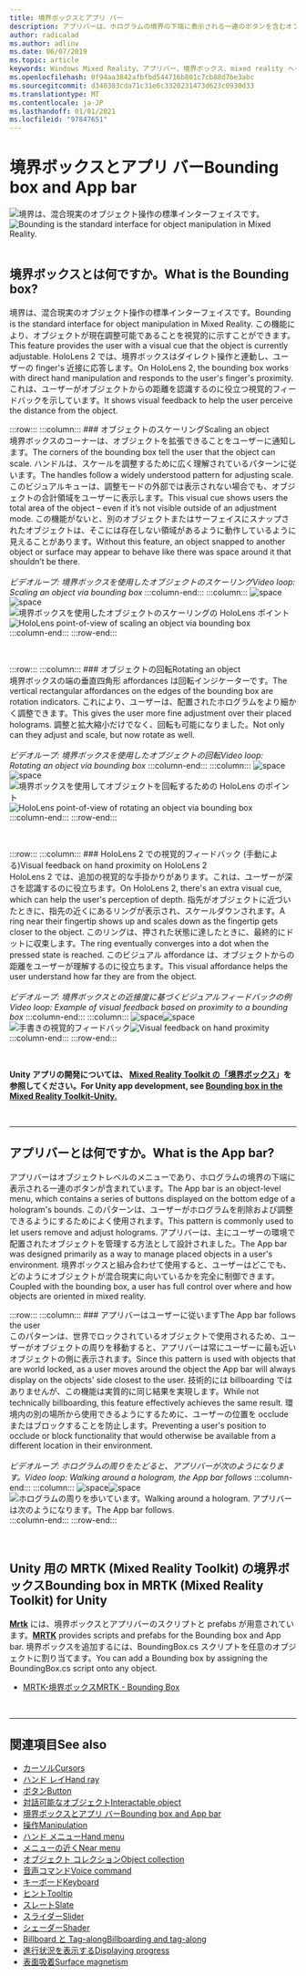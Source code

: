 ```yaml
---
title: 境界ボックスとアプリ バー
description: アプリバーは、ホログラムの境界の下端に表示される一連のボタンを含むオブジェクトレベルのメニューです。
author: radicalad
ms.author: adlinv
ms.date: 06/07/2019
ms.topic: article
keywords: Windows Mixed Reality、アプリバー、境界ボックス、mixed reality ヘッドセット、windows mixed reality ヘッドセット、virtual reality ヘッドセット、HoloLens、MRTK、Mixed Reality Toolkit
ms.openlocfilehash: 0f94aa3842afbfbd544716b801c7cb88d7be3abc
ms.sourcegitcommit: d340303cda71c31e6c3320231473d623c0930d33
ms.translationtype: MT
ms.contentlocale: ja-JP
ms.lasthandoff: 01/01/2021
ms.locfileid: "97847651"
---
```

# <a name="bounding-box-and-app-bar"></a><span data-ttu-id="14ab9-104">境界ボックスとアプリ バー</span><span class="sxs-lookup"><span data-stu-id="14ab9-104">Bounding box and App bar</span></span>
<span data-ttu-id="14ab9-105">![境界は、混合現実のオブジェクト操作の標準インターフェイスです。](images/UX_Hero_BoundingBox.jpg)</span><span class="sxs-lookup"><span data-stu-id="14ab9-105">![Bounding is the standard interface for object manipulation in Mixed Reality.](images/UX_Hero_BoundingBox.jpg)</span></span><br>
<br>

## <a name="what-is-the-bounding-box"></a><span data-ttu-id="14ab9-106">境界ボックスとは何ですか。</span><span class="sxs-lookup"><span data-stu-id="14ab9-106">What is the Bounding box?</span></span>

<span data-ttu-id="14ab9-107">境界は、混合現実のオブジェクト操作の標準インターフェイスです。</span><span class="sxs-lookup"><span data-stu-id="14ab9-107">Bounding is the standard interface for object manipulation in Mixed Reality.</span></span> <span data-ttu-id="14ab9-108">この機能により、オブジェクトが現在調整可能であることを視覚的に示すことができます。</span><span class="sxs-lookup"><span data-stu-id="14ab9-108">This feature provides the user with a visual cue that the object is currently adjustable.</span></span> <span data-ttu-id="14ab9-109">HoloLens 2 では、境界ボックスはダイレクト操作と連動し、ユーザーの finger's 近接に応答します。</span><span class="sxs-lookup"><span data-stu-id="14ab9-109">On HoloLens 2, the bounding box works with direct hand manipulation and responds to the user's finger's proximity.</span></span> <span data-ttu-id="14ab9-110">これは、ユーザーがオブジェクトからの距離を認識するのに役立つ視覚的フィードバックを示しています。</span><span class="sxs-lookup"><span data-stu-id="14ab9-110">It shows visual feedback to help the user perceive the distance from the object.</span></span>

:::row:::
    :::column:::
        ### <a name="scaling-an-objectbr"></a><span data-ttu-id="14ab9-111">オブジェクトのスケーリング</span><span class="sxs-lookup"><span data-stu-id="14ab9-111">Scaling an object</span></span><br>
        <span data-ttu-id="14ab9-112">境界ボックスのコーナーは、オブジェクトを拡張できることをユーザーに通知します。</span><span class="sxs-lookup"><span data-stu-id="14ab9-112">The corners of the bounding box tell the user that the object can scale.</span></span> <span data-ttu-id="14ab9-113">ハンドルは、スケールを調整するために広く理解されているパターンに従います。</span><span class="sxs-lookup"><span data-stu-id="14ab9-113">The handles follow a widely understood pattern for adjusting scale.</span></span> <span data-ttu-id="14ab9-114">このビジュアルキューは、調整モードの外部では表示されない場合でも、オブジェクトの合計領域をユーザーに表示します。</span><span class="sxs-lookup"><span data-stu-id="14ab9-114">This visual cue shows users the total area of the object – even if it’s not visible outside of an adjustment mode.</span></span> <span data-ttu-id="14ab9-115">この機能がないと、別のオブジェクトまたはサーフェイスにスナップされたオブジェクトは、そこには存在しない領域があるように動作しているように見えることがあります。</span><span class="sxs-lookup"><span data-stu-id="14ab9-115">Without this feature, an object snapped to another object or surface may appear to behave like there was space around it that shouldn’t be there.</span></span><br>
        <br>
        <span data-ttu-id="14ab9-116">*ビデオループ: 境界ボックスを使用したオブジェクトのスケーリング*</span><span class="sxs-lookup"><span data-stu-id="14ab9-116">*Video loop: Scaling an object via bounding box*</span></span>
    :::column-end:::
        :::column:::
        <span data-ttu-id="14ab9-117">![space](images/spacer-20x582.png)</span><span class="sxs-lookup"><span data-stu-id="14ab9-117">![space](images/spacer-20x582.png)</span></span><br>
       <span data-ttu-id="14ab9-118">![境界ボックスを使用したオブジェクトのスケーリングの HoloLens ポイント](images/HoloLens2_BoundingBox.gif)</span><span class="sxs-lookup"><span data-stu-id="14ab9-118">![HoloLens point-of-view of scaling an object via bounding box](images/HoloLens2_BoundingBox.gif)</span></span><br>
    :::column-end:::
:::row-end:::

<br>

:::row:::
    :::column:::
        ### <a name="rotating-an-objectbr"></a><span data-ttu-id="14ab9-119">オブジェクトの回転</span><span class="sxs-lookup"><span data-stu-id="14ab9-119">Rotating an object</span></span><br>
        <span data-ttu-id="14ab9-120">境界ボックスの端の垂直四角形 affordances は回転インジケーターです。</span><span class="sxs-lookup"><span data-stu-id="14ab9-120">The vertical rectangular affordances on the edges of the bounding box are rotation indicators.</span></span> <span data-ttu-id="14ab9-121">これにより、ユーザーは、配置されたホログラムをより細かく調整できます。</span><span class="sxs-lookup"><span data-stu-id="14ab9-121">This gives the user more fine adjustment over their placed holograms.</span></span> <span data-ttu-id="14ab9-122">調整と拡大縮小だけでなく、回転も可能になりました。</span><span class="sxs-lookup"><span data-stu-id="14ab9-122">Not only can they adjust and scale, but now rotate as well.</span></span><br>
        <br>
        <span data-ttu-id="14ab9-123">*ビデオループ: 境界ボックスを使用したオブジェクトの回転*</span><span class="sxs-lookup"><span data-stu-id="14ab9-123">*Video loop: Rotating an object via bounding box*</span></span>
    :::column-end:::
        :::column:::
        <span data-ttu-id="14ab9-124">![space](images/spacer-20x582.png)</span><span class="sxs-lookup"><span data-stu-id="14ab9-124">![space](images/spacer-20x582.png)</span></span><br>
       <span data-ttu-id="14ab9-125">![境界ボックスを使用してオブジェクトを回転するための HoloLens のポイント](images/HoloLens2_BoundingBox_Rotate.gif)</span><span class="sxs-lookup"><span data-stu-id="14ab9-125">![HoloLens point-of-view of rotating an object via bounding box](images/HoloLens2_BoundingBox_Rotate.gif)</span></span><br>
    :::column-end:::
:::row-end:::

<br>

:::row:::
    :::column:::
        ### <a name="visual-feedback-on-hand-proximity-on-hololens-2br"></a><span data-ttu-id="14ab9-126">HoloLens 2 での視覚的フィードバック (手動による)</span><span class="sxs-lookup"><span data-stu-id="14ab9-126">Visual feedback on hand proximity on HoloLens 2</span></span><br>
        <span data-ttu-id="14ab9-127">HoloLens 2 では、追加の視覚的な手掛かりがあります。これは、ユーザーが深さを認識するのに役立ちます。</span><span class="sxs-lookup"><span data-stu-id="14ab9-127">On HoloLens 2, there's an extra visual cue, which can help the user's perception of depth.</span></span> <span data-ttu-id="14ab9-128">指先がオブジェクトに近づいたときに、指先の近くにあるリングが表示され、スケールダウンされます。</span><span class="sxs-lookup"><span data-stu-id="14ab9-128">A ring near their fingertip shows up and scales down as the fingertip gets closer to the object.</span></span> <span data-ttu-id="14ab9-129">このリングは、押された状態に達したときに、最終的にドットに収束します。</span><span class="sxs-lookup"><span data-stu-id="14ab9-129">The ring eventually converges into a dot when the pressed state is reached.</span></span> <span data-ttu-id="14ab9-130">このビジュアル affordance は、オブジェクトからの距離をユーザーが理解するのに役立ちます。</span><span class="sxs-lookup"><span data-stu-id="14ab9-130">This visual affordance helps the user understand how far they are from the object.</span></span><br>
        <br>
        <span data-ttu-id="14ab9-131">*ビデオループ: 境界ボックスとの近接度に基づくビジュアルフィードバックの例*</span><span class="sxs-lookup"><span data-stu-id="14ab9-131">*Video loop: Example of visual feedback based on proximity to a bounding box*</span></span>
    :::column-end:::
        :::column:::
        <span data-ttu-id="14ab9-132">![space](images/spacer-20x582.png)</span><span class="sxs-lookup"><span data-stu-id="14ab9-132">![space](images/spacer-20x582.png)</span></span><br>
       <span data-ttu-id="14ab9-133">![手書きの視覚的フィードバック](images/HoloLens2_Proximity.gif)</span><span class="sxs-lookup"><span data-stu-id="14ab9-133">![Visual feedback on hand proximity](images/HoloLens2_Proximity.gif)</span></span><br>
    :::column-end:::
:::row-end:::

<br>

<span data-ttu-id="14ab9-134">**Unity アプリの開発については、 [Mixed Reality Toolkit の「境界ボックス](https://microsoft.github.io/MixedRealityToolkit-Unity/Documentation/README_BoundingBox.html)」を参照してください。**</span><span class="sxs-lookup"><span data-stu-id="14ab9-134">**For Unity app development, see [Bounding box in the Mixed Reality Toolkit-Unity.](https://microsoft.github.io/MixedRealityToolkit-Unity/Documentation/README_BoundingBox.html)**</span></span>

<br>

---

## <a name="what-is-the-app-bar"></a><span data-ttu-id="14ab9-135">アプリバーとは何ですか。</span><span class="sxs-lookup"><span data-stu-id="14ab9-135">What is the App bar?</span></span>

<span data-ttu-id="14ab9-136">アプリバーはオブジェクトレベルのメニューであり、ホログラムの境界の下端に表示される一連のボタンが含まれています。</span><span class="sxs-lookup"><span data-stu-id="14ab9-136">The App bar is an object-level menu, which contains a series of buttons displayed on the bottom edge of a hologram's bounds.</span></span> <span data-ttu-id="14ab9-137">このパターンは、ユーザーがホログラムを削除および調整できるようにするためによく使用されます。</span><span class="sxs-lookup"><span data-stu-id="14ab9-137">This pattern is commonly used to let users remove and adjust holograms.</span></span> <span data-ttu-id="14ab9-138">アプリバーは、主にユーザーの環境で配置されたオブジェクトを管理する方法として設計されました。</span><span class="sxs-lookup"><span data-stu-id="14ab9-138">The App bar was designed primarily as a way to manage placed objects in a user's environment.</span></span> <span data-ttu-id="14ab9-139">境界ボックスと組み合わせて使用すると、ユーザーはどこでも、どのようにオブジェクトが混合現実に向いているかを完全に制御できます。</span><span class="sxs-lookup"><span data-stu-id="14ab9-139">Coupled with the bounding box, a user has full control over where and how objects are oriented in mixed reality.</span></span>

:::row:::
    :::column:::
        ### <a name="the-app-bar-follows-the-userbr"></a><span data-ttu-id="14ab9-140">アプリバーはユーザーに従います</span><span class="sxs-lookup"><span data-stu-id="14ab9-140">The App bar follows the user</span></span><br>
        <span data-ttu-id="14ab9-141">このパターンは、世界でロックされているオブジェクトで使用されるため、ユーザーがオブジェクトの周りを移動すると、アプリバーは常にユーザーに最も近いオブジェクトの側に表示されます。</span><span class="sxs-lookup"><span data-stu-id="14ab9-141">Since this pattern is used with objects that are world locked, as a user moves around the object the App bar will always display on the objects' side closest to the user.</span></span> <span data-ttu-id="14ab9-142">技術的には billboarding ではありませんが、この機能は実質的に同じ結果を実現します。</span><span class="sxs-lookup"><span data-stu-id="14ab9-142">While not technically billboarding, this feature effectively achieves the same result.</span></span> <span data-ttu-id="14ab9-143">環境内の別の場所から使用できるようにするために、ユーザーの位置を occlude またはブロックすることを防止します。</span><span class="sxs-lookup"><span data-stu-id="14ab9-143">Preventing a user's position to occlude or block functionality that would otherwise be available from a different location in their environment.</span></span> <br>
        <br>
        <span data-ttu-id="14ab9-144">*ビデオループ: ホログラムの周りをたどると、アプリバーが次のようになります。*</span><span class="sxs-lookup"><span data-stu-id="14ab9-144">*Video loop: Walking around a hologram, the App bar follows*</span></span>
    :::column-end:::
        :::column:::
        <span data-ttu-id="14ab9-145">![space](images/spacer-20x582.png)</span><span class="sxs-lookup"><span data-stu-id="14ab9-145">![space](images/spacer-20x582.png)</span></span><br>
       <span data-ttu-id="14ab9-146">![ホログラムの周りを歩いています。</span><span class="sxs-lookup"><span data-stu-id="14ab9-146">![Walking around a hologram.</span></span> <span data-ttu-id="14ab9-147">アプリバーは次のようになります。](images/HoloLens2_AppBarFollowing.gif)</span><span class="sxs-lookup"><span data-stu-id="14ab9-147">The App bar follows.](images/HoloLens2_AppBarFollowing.gif)</span></span><br>
    :::column-end:::
:::row-end:::

<br>


## <a name="bounding-box-in-mrtk-mixed-reality-toolkit-for-unity"></a><span data-ttu-id="14ab9-148">Unity 用の MRTK (Mixed Reality Toolkit) の境界ボックス</span><span class="sxs-lookup"><span data-stu-id="14ab9-148">Bounding box in MRTK (Mixed Reality Toolkit) for Unity</span></span>
<span data-ttu-id="14ab9-149">**[Mrtk](https://github.com/Microsoft/MixedRealityToolkit-Unity)** には、境界ボックスとアプリバーのスクリプトと prefabs が用意されています。</span><span class="sxs-lookup"><span data-stu-id="14ab9-149">**[MRTK](https://github.com/Microsoft/MixedRealityToolkit-Unity)** provides scripts and prefabs for the Bounding box and App bar.</span></span> <span data-ttu-id="14ab9-150">境界ボックスを追加するには、BoundingBox.cs スクリプトを任意のオブジェクトに割り当てます。</span><span class="sxs-lookup"><span data-stu-id="14ab9-150">You can add a Bounding box by assigning the BoundingBox.cs script onto any object.</span></span>

* [<span data-ttu-id="14ab9-151">MRTK-境界ボックス</span><span class="sxs-lookup"><span data-stu-id="14ab9-151">MRTK - Bounding Box</span></span>](https://microsoft.github.io/MixedRealityToolkit-Unity/Documentation/README_BoundingBox.html)


<br>

---


## <a name="see-also"></a><span data-ttu-id="14ab9-152">関連項目</span><span class="sxs-lookup"><span data-stu-id="14ab9-152">See also</span></span>

* [<span data-ttu-id="14ab9-153">カーソル</span><span class="sxs-lookup"><span data-stu-id="14ab9-153">Cursors</span></span>](cursors.md)
* [<span data-ttu-id="14ab9-154">ハンド レイ</span><span class="sxs-lookup"><span data-stu-id="14ab9-154">Hand ray</span></span>](point-and-commit.md)
* [<span data-ttu-id="14ab9-155">ボタン</span><span class="sxs-lookup"><span data-stu-id="14ab9-155">Button</span></span>](button.md)
* [<span data-ttu-id="14ab9-156">対話可能なオブジェクト</span><span class="sxs-lookup"><span data-stu-id="14ab9-156">Interactable object</span></span>](interactable-object.md)
* [<span data-ttu-id="14ab9-157">境界ボックスとアプリ バー</span><span class="sxs-lookup"><span data-stu-id="14ab9-157">Bounding box and App bar</span></span>](app-bar-and-bounding-box.md)
* [<span data-ttu-id="14ab9-158">操作</span><span class="sxs-lookup"><span data-stu-id="14ab9-158">Manipulation</span></span>](direct-manipulation.md)
* [<span data-ttu-id="14ab9-159">ハンド メニュー</span><span class="sxs-lookup"><span data-stu-id="14ab9-159">Hand menu</span></span>](hand-menu.md)
* [<span data-ttu-id="14ab9-160">メニューの近く</span><span class="sxs-lookup"><span data-stu-id="14ab9-160">Near menu</span></span>](near-menu.md)
* [<span data-ttu-id="14ab9-161">オブジェクト コレクション</span><span class="sxs-lookup"><span data-stu-id="14ab9-161">Object collection</span></span>](object-collection.md)
* [<span data-ttu-id="14ab9-162">音声コマンド</span><span class="sxs-lookup"><span data-stu-id="14ab9-162">Voice command</span></span>](voice-input.md)
* [<span data-ttu-id="14ab9-163">キーボード</span><span class="sxs-lookup"><span data-stu-id="14ab9-163">Keyboard</span></span>](keyboard.md)
* [<span data-ttu-id="14ab9-164">ヒント</span><span class="sxs-lookup"><span data-stu-id="14ab9-164">Tooltip</span></span>](tooltip.md)
* [<span data-ttu-id="14ab9-165">スレート</span><span class="sxs-lookup"><span data-stu-id="14ab9-165">Slate</span></span>](slate.md)
* [<span data-ttu-id="14ab9-166">スライダー</span><span class="sxs-lookup"><span data-stu-id="14ab9-166">Slider</span></span>](slider.md)
* [<span data-ttu-id="14ab9-167">シェーダー</span><span class="sxs-lookup"><span data-stu-id="14ab9-167">Shader</span></span>](shader.md)
* [<span data-ttu-id="14ab9-168">Billboard と Tag-along</span><span class="sxs-lookup"><span data-stu-id="14ab9-168">Billboarding and tag-along</span></span>](billboarding-and-tag-along.md)
* [<span data-ttu-id="14ab9-169">進行状況を表示する</span><span class="sxs-lookup"><span data-stu-id="14ab9-169">Displaying progress</span></span>](progress.md)
* [<span data-ttu-id="14ab9-170">表面吸着</span><span class="sxs-lookup"><span data-stu-id="14ab9-170">Surface magnetism</span></span>](surface-magnetism.md)
